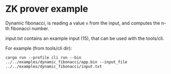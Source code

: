 # ZK prover example

Dynamic fibonacci, is reading a value `n` from the input, and computes the n-th fibonacci number.

input.txt contains an example input (15), that can be used with the tools/cli.

For example (from tools/cli dir):

```
cargo run --profile cli run --bin ../../examples/dynamic_fibonacci/app.bin --input_file ../../examples/dynamic_fibonacci/input.txt
```
